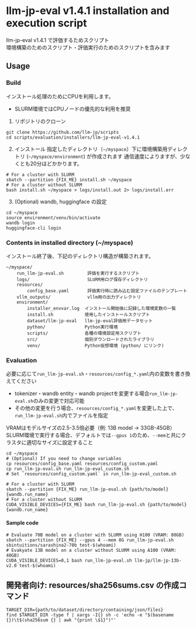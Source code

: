# llm-jp-eval v1.4.1 installation and execution script

llm-jp-eval v1.4.1 で評価するためスクリプト<br>
環境構築のためのスクリプト・評価実行のためのスクリプトを含みます

## Usage

### Build

インストール処理のためにCPUを利用します。
 - SLURM環境ではCPUノードの優先的な利用を推奨

1. リポジトリのクローン
  ```shell
  git clone https://github.com/llm-jp/scripts
  cd scripts/evaluation/installers/llm-jp-eval-v1.4.1
  ```

2. インストール
指定したディレクトリ（`~/myspace`）下に環境構築用ディレクトリ (`~/myspace/environment`) が作成されます
通信速度によりますが、少なくとも20分ほどかかります。
```shell
# For a cluster with SLURM
sbatch --partition {FIX_ME} install.sh ~/myspace
# For a cluster without SLURM
bash install.sh ~/myspace > logs/install.out 2> logs/install.err
```

3. (Optional) wandb, huggingface の設定
```shell
cd ~/myspace
source environment/venv/bin/activate
wandb login
huggingface-cli login
```

### Contents in installed directory (~/myspace)

インストール終了後、下記のディレクトリ構造が構築されます。

```
~/myspace/
    run_llm-jp-eval.sh         評価を実行するスクリプト
    logs/                      SLURM用ログ保存ディレクトリ
    resources/
        config_base.yaml       評価実行時に読み込む設定ファイルのテンプレート
    vllm_outputs/              vllm用の出力ディレクトリ
    environment/
        installer_envvar.log  インストール開始後に記録した環境変数の一覧
        install.sh            使用したインストールスクリプト
        dataset/llm-jp-eval   llm-jp-eval評価用データセット
        python/               Python実行環境
        scripts/              各種の環境設定用スクリプト
        src/                  個別ダウンロードされたライブラリ
        venv/                 Python仮想環境 (python/ にリンク)
```

### Evaluation
必要に応じて`run_llm-jp-eval.sh`・`resources/config_*.yaml`内の変数を書き換えてください
 - tokenizer・wandb entity・wandb projectを変更する場合`run_llm-jp-eval.sh`のみの変更で対応可能
 - その他の変更を行う場合、`resources/config_*.yaml`を変更した上で、`run_llm-jp-eval.sh`内でファイルを指定

VRAMはモデルサイズの2.5-3.5倍必要（例: 13B model -> 33GB-45GB）<br>
SLURM環境で実行する場合、デフォルトでは`--gpus 1`のため、`--mem`と共にクラスタに適切なサイズに設定すること
```shell
cd ~/myspace
# (Optional) If you need to change variables
cp resources/config_base.yaml resources/config_custom.yaml
cp run_llm-jp-eval.sh run_llm-jp-eval_custom.sh
# Set `resources/config_custom.yaml` in run_llm-jp-eval_custom.sh

# For a cluster with SLURM
sbatch --partition {FIX_ME} run_llm-jp-eval.sh {path/to/model} {wandb.run_name}
# For a cluster without SLURM
CUDA_VISIBLE_DEVICES={FIX_ME} bash run_llm-jp-eval.sh {path/to/model} {wandb.run_name}
```

#### Sample code
```shell
# Evaluate 70B model on a cluster with SLURM using H100 (VRAM: 80GB)
sbatch --partition {FIX_ME} --gpus 4 --mem 8G run_llm-jp-eval.sh sbintuitions/sarashina2-70b test-$(whoami)
# Evakyate 13B model on a cluster without SLURM using A100 (VRAM: 40GB)
CUDA_VISIBLE_DEVICES=0,1 bash run_llm-jp-eval.sh llm-jp/llm-jp-13b-v2.0 test-$(whoami)
```

## 開発者向け: resources/sha256sums.csv の作成コマンド
```shell
TARGET_DIR={path/to/dataset/directory/containing/json/files}
find $TARGET_DIR -type f | xargs -I{} sh -c 'echo -e "$(basename {})\t$(sha256sum {} | awk "{print \$1}")"'
```
